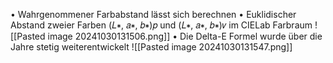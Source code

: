 • Wahrgenommener Farbabstand lässt sich berechnen
• Euklidischer Abstand zweier Farben (𝐿∗, 𝑎∗, 𝑏∗)𝑝 und (𝐿∗, 𝑎∗, 𝑏∗)𝑣 im
CIELab Farbraum
![[Pasted image 20241030131506.png]]
• Die Delta-E Formel wurde über die Jahre stetig weiterentwickelt
![[Pasted image 20241030131547.png]]